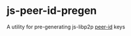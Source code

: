# js-peer-id-pregen

A utility for pre-generating js-libp2p [peer-id](https://github.com/libp2p/js-peer-id) keys
